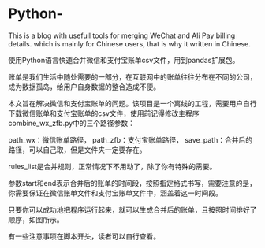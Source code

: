 # Python-

This is a blog with usefull tools for merging WeChat and Ali Pay billing details. which is mainly for Chinese users, that is why it written in Chinese.

使用Python语言快速合并微信和支付宝账单csv文件，用到pandas扩展包。

账单是我们生活中随处需要的一部分，在互联网中的账单往往分布在不同的公司，成为数据孤岛，给用户自身数据的整合造成不便。

本文旨在解决微信和支付宝账单的问题。该项目是一个离线的工程，需要用户自行下载微信账单和支付宝账单的csv文件，使用前记得修改主程序combine_wx_zfb.py中的三个路径参数：

path_wx：微信账单路径，
path_zfb：支付宝账单路径，
save_path：合并后的路径，可以自己取，但是文件夹一定要存在。

rules_list是合并规则，正常情况下不用动了，除了你有特殊的需要。

参数start和end表示合并后的账单的时间段，按照指定格式书写，需要注意的是，你需要保证在微信账单文件和支付宝账单文件中，涵盖着这一时间段。

只要你可以成功地把程序运行起来，就可以生成合并后的账单，且按照时间排好了顺序，如图所示。

有一些注意事项在脚本开头，读者可以自行查看。

